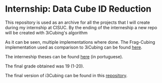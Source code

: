 # Internship: Data Cube ID Reduction

This repository is used as an archive for all the projects that I will create during my internship at CISUC.
By the ending of the interneship a new repo will be created with 3iCubing's algorithm

As it can be seen, multiple implementations where done.
The Frag-Cubing implementation used as comparison to 3iCubing can be found [here](/Project%204/src/notUsingFastUtil).

The interneship theses can be found [here](/MarcoDomingues_2018013362_RelatórioEstagio.pdf) (in portuguese).

The final grade obtained was 19 (1-20).

The final version of i3Cubing can be found in this [repository](https://github.com/Blaldas/3iCubing).

